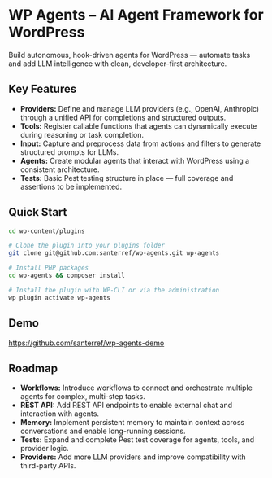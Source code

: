 # WP Agents – AI Agent Framework for WordPress

Build autonomous, hook-driven agents for WordPress — automate tasks and add LLM intelligence with clean, developer-first architecture.

## Key Features

- **Providers:** Define and manage LLM providers (e.g., OpenAI, Anthropic) through a unified API for completions and structured outputs.
- **Tools:** Register callable functions that agents can dynamically execute during reasoning or task completion.
- **Input:** Capture and preprocess data from actions and filters to generate structured prompts for LLMs.
- **Agents:** Create modular agents that interact with WordPress using a consistent architecture.
- **Tests:** Basic Pest testing structure in place — full coverage and assertions to be implemented.

## Quick Start
```bash
cd wp-content/plugins

# Clone the plugin into your plugins folder
git clone git@github.com:santerref/wp-agents.git wp-agents

# Install PHP packages
cd wp-agents && composer install

# Install the plugin with WP-CLI or via the administration
wp plugin activate wp-agents
```

## Demo

https://github.com/santerref/wp-agents-demo

## Roadmap

- **Workflows:** Introduce workflows to connect and orchestrate multiple agents for complex, multi-step tasks.
- **REST API:** Add REST API endpoints to enable external chat and interaction with agents.
- **Memory:** Implement persistent memory to maintain context across conversations and enable long-running sessions.
- **Tests:** Expand and complete Pest test coverage for agents, tools, and provider logic.
- **Providers:** Add more LLM providers and improve compatibility with third-party APIs.
